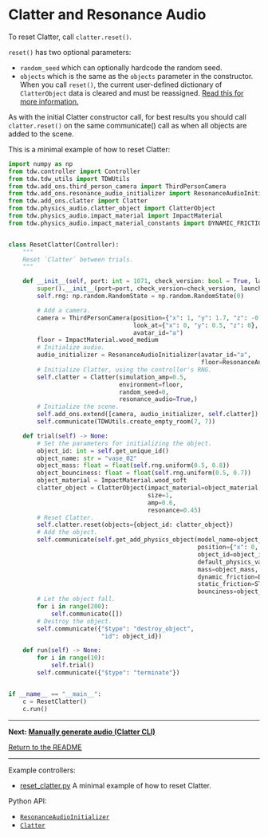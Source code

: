 ##### 

# Clatter and Resonance Audio

To reset Clatter, call `clatter.reset()`.

`reset()` has two optional parameters:

- `random_seed` which can optionally hardcode the random seed.
- `objects` which is the same as the `objects` parameter in the constructor. When you call `reset()`, the current user-defined dictionary of `ClatterObject` data is cleared and must be reassigned. [Read this for more information.](clatter_objects.md)

As with the initial Clatter constructor call, for best results  you should call `clatter.reset()` on the same communicate() call as when all objects are added to the scene.

This is a minimal example of how to reset Clatter:

```python
import numpy as np
from tdw.controller import Controller
from tdw.tdw_utils import TDWUtils
from tdw.add_ons.third_person_camera import ThirdPersonCamera
from tdw.add_ons.resonance_audio_initializer import ResonanceAudioInitializer
from tdw.add_ons.clatter import Clatter
from tdw.physics_audio.clatter_object import ClatterObject
from tdw.physics_audio.impact_material import ImpactMaterial
from tdw.physics_audio.impact_material_constants import DYNAMIC_FRICTION, STATIC_FRICTION


class ResetClatter(Controller):
    """
    Reset `Clatter` between trials.
    """

    def __init__(self, port: int = 1071, check_version: bool = True, launch_build: bool = True):
        super().__init__(port=port, check_version=check_version, launch_build=launch_build)
        self.rng: np.random.RandomState = np.random.RandomState(0)

        # Add a camera.
        camera = ThirdPersonCamera(position={"x": 1, "y": 1.7, "z": -0.5},
                                   look_at={"x": 0, "y": 0.5, "z": 0},
                                   avatar_id="a")
        floor = ImpactMaterial.wood_medium
        # Initialize audio.
        audio_initializer = ResonanceAudioInitializer(avatar_id="a", 
                                                      floor=ResonanceAudioInitializer.RESONANCE_AUDIO_MATERIALS[floor])
        # Initialize Clatter, using the controller's RNG.
        self.clatter = Clatter(simulation_amp=0.5,
                               environment=floor,
                               random_seed=0,
                               resonance_audio=True,)
        # Initialize the scene.
        self.add_ons.extend([camera, audio_initializer, self.clatter])
        self.communicate(TDWUtils.create_empty_room(7, 7))

    def trial(self) -> None:
        # Set the parameters for initializing the object.
        object_id: int = self.get_unique_id()
        object_name: str = "vase_02"
        object_mass: float = float(self.rng.uniform(0.5, 0.8))
        object_bounciness: float = float(self.rng.uniform(0.5, 0.7))
        object_material = ImpactMaterial.wood_soft
        clatter_object = ClatterObject(impact_material=object_material,
                                       size=1,
                                       amp=0.6,
                                       resonance=0.45)
        # Reset Clatter.
        self.clatter.reset(objects={object_id: clatter_object})
        # Add the object.
        self.communicate(self.get_add_physics_object(model_name=object_name,
                                                     position={"x": 0, "y": float(self.rng.uniform(3, 4)), "z": 0},
                                                     object_id=object_id,
                                                     default_physics_values=False,
                                                     mass=object_mass,
                                                     dynamic_friction=DYNAMIC_FRICTION[object_material],
                                                     static_friction=STATIC_FRICTION[object_material],
                                                     bounciness=object_bounciness))
        # Let the object fall.
        for i in range(200):
            self.communicate([])
        # Destroy the object.
        self.communicate({"$type": "destroy_object",
                          "id": object_id})

    def run(self) -> None:
        for i in range(10):
            self.trial()
        self.communicate({"$type": "terminate"})


if __name__ == "__main__":
    c = ResetClatter()
    c.run()
```

***

**Next: [Manually generate audio (Clatter CLI)](cli.md)**

[Return to the README](../../../README.md)

***

Example controllers:

- [reset_clatter.py](https://github.com/threedworld-mit/tdw/blob/master/Python/example_controllers/clatter/reset_clatter.py) A minimal example of how to reset Clatter.

Python API:

- [`ResonanceAudioInitializer`](../../python/add_ons/resonance_audio_intializer.md)
- [`Clatter`](../../python/add_ons/clatter.md)